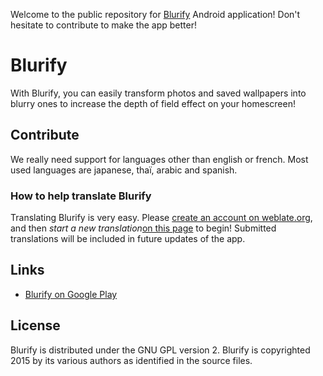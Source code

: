 Welcome to the public repository for [Blurify](https://play.google.com/store/apps/details?id=com.chteuchteu.blurify) Android application! Don't hesitate to contribute to make the app better!

# Blurify
With Blurify, you can easily transform photos and saved wallpapers into blurry ones to increase the depth of field effect on your homescreen!

## Contribute
We really need support for languages other than english or french. Most used languages are japanese, thaï, arabic and spanish.

### How to help translate Blurify
Translating Blurify is very easy.
Please [create an account on weblate.org](https://hosted.weblate.org/accounts/register/), and then *start a new translation*[on this page](https://hosted.weblate.org/projects/blurify/master/) to begin! Submitted translations will be included in future updates of the app.

## Links
* [Blurify on Google Play](https://play.google.com/store/apps/details?id=com.chteuchteu.blurify)

## License
Blurify is distributed under the GNU GPL version 2. Blurify is copyrighted 2015 by its various authors as identified in the source files.
